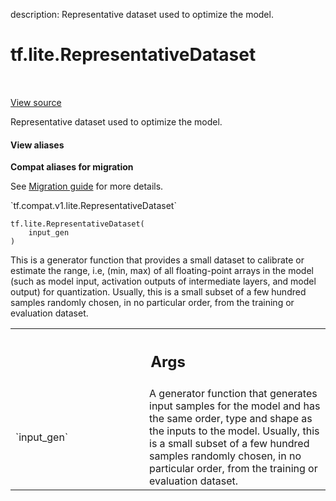 description: Representative dataset used to optimize the model.

<div itemscope itemtype="http://developers.google.com/ReferenceObject">
<meta itemprop="name" content="tf.lite.RepresentativeDataset" />
<meta itemprop="path" content="Stable" />
<meta itemprop="property" content="__init__"/>
</div>

# tf.lite.RepresentativeDataset

<!-- Insert buttons and diff -->

<table class="tfo-notebook-buttons tfo-api nocontent" align="left">

</table>

<a target="_blank" class="external" href="/code/stable/tensorflow/lite/python/lite.py">View source</a>



Representative dataset used to optimize the model.

<section class="expandable">
  <h4 class="showalways">View aliases</h4>
  <p>
<b>Compat aliases for migration</b>
<p>See
<a href="https://www.tensorflow.org/guide/migrate">Migration guide</a> for
more details.</p>
<p>`tf.compat.v1.lite.RepresentativeDataset`</p>
</p>
</section>

<pre class="devsite-click-to-copy prettyprint lang-py tfo-signature-link">
<code>tf.lite.RepresentativeDataset(
    input_gen
)
</code></pre>



<!-- Placeholder for "Used in" -->

This is a generator function that provides a small dataset to calibrate or
estimate the range, i.e, (min, max) of all floating-point arrays in the model
(such as model input, activation outputs of intermediate layers, and model
output) for quantization. Usually, this is a small subset of a few hundred
samples randomly chosen, in no particular order, from the training or
evaluation dataset.

<!-- Tabular view -->
 <table class="responsive fixed orange">
<colgroup><col width="214px"><col></colgroup>
<tr><th colspan="2"><h2 class="add-link">Args</h2></th></tr>

<tr>
<td>
`input_gen`
</td>
<td>
A generator function that generates input samples for the
model and has the same order, type and shape as the inputs to the model.
Usually, this is a small subset of a few hundred samples randomly
chosen, in no particular order, from the training or evaluation dataset.
</td>
</tr>
</table>



